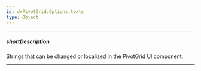 ```yaml
---
id: dxPivotGrid.Options.texts
type: Object
---
```

---
##### shortDescription
Strings that can be changed or localized in the PivotGrid UI component.

---
